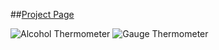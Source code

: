 ##[Project Page](http://wwkayak.github.io/arduino-stuff/)

![Alcohol Thermometer](http://wwkayak.github.io/arduino-stuff/images/alcometer.jpg)
![Gauge Thermometer](http://wwkayak.github.io/arduino-stuff/images/gauge-thermometer.jpg)
